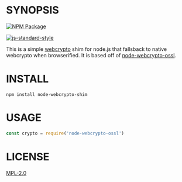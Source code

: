 # SYNOPSIS 
[![NPM Package](https://img.shields.io/npm/v/node-webcrypto-shim.svg?style=flat-square)](https://www.npmjs.org/package/node-webcrypto-shim)

[![js-standard-style](https://cdn.rawgit.com/feross/standard/master/badge.svg)](https://github.com/feross/standard)  

This is a simple [webcrypto](https://developer.mozilla.org/en-US/docs/Web/API/Web_Crypto_API) shim for node.js that fallsback to native webcrypto when browserified. It is based off of [node-webcrypto-ossl](https://www.npmjs.com/package/node-webcrypto-ossl).

# INSTALL
`npm install node-webcrypto-shim`

# USAGE

```javascript
const crypto = require('node-webcrypto-ossl')
```

# LICENSE
[MPL-2.0](https://tldrlegal.com/license/mozilla-public-license-2.0-(mpl-2))
